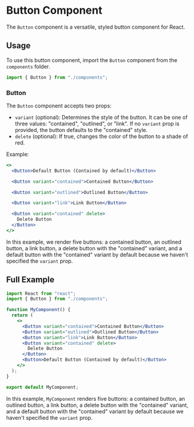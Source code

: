 # Button Component

The `Button` component is a versatile, styled button component for React.

## Usage

To use this button component, import the `Button` component from the `components` folder.

```jsx
import { Button } from "./components";
```

### Button

The `Button` component accepts two props:

- `variant` (optional): Determines the style of the button. It can be one of three values: "contained", "outlined", or "link". If no `variant` prop is provided, the button defaults to the "contained" style.
- `delete` (optional): If true, changes the color of the button to a shade of red.

Example:

```jsx
<>
  <Button>Default Button (Contained by default)</Button>

  <Button variant="contained">Contained Button</Button>

  <Button variant="outlined">Outlined Button</Button>

  <Button variant="link">Link Button</Button>

  <Button variant="contained" delete>
    Delete Button
  </Button>
</>
```

In this example, we render five buttons: a contained button, an outlined button, a link button, a delete button with the "contained" variant, and a default button with the "contained" variant by default because we haven't specified the `variant` prop.

## Full Example

```jsx
import React from "react";
import { Button } from "./components";

function MyComponent() {
  return (
    <>
      <Button variant="contained">Contained Button</Button>
      <Button variant="outlined">Outlined Button</Button>
      <Button variant="link">Link Button</Button>
      <Button variant="contained" delete>
        Delete Button
      </Button>
      <Button>Default Button (Contained by default)</Button>
    </>
  );
}

export default MyComponent;
```

In this example, `MyComponent` renders five buttons: a contained button, an outlined button, a link button, a delete button with the "contained" variant, and a default button with the "contained" variant by default because we haven't specified the `variant` prop.
